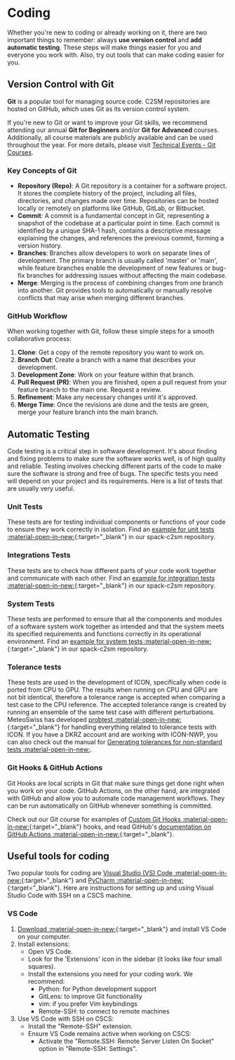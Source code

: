 # Coding

Whether you're new to coding or already working on it, there are two important things to remember: always **use version control** and **add automatic testing**. These steps will make things easier for you and everyone you work with. Also, try out tools that can make coding easier for you.

## Version Control with Git

**Git** is a popular tool for managing source code. C2SM repositories are hosted on GitHub, which uses Git as its version control system.

If you're new to Git or want to improve your Git skills, we recommend attending our annual **Git for Beginners** and/or **Git for Advanced** courses.
Additionally, all course materials are publicly available and can be used throughout the year.
For more details, please visit [Technical Events - Git Courses](../events/git_courses.md).

### Key Concepts of Git

- **Repository (Repo)**: A Git repository is a container for a software project. It stores the complete history of the project, including all files, directories, and changes made over time. Repositories can be hosted locally or remotely on platforms like GitHub, GitLab, or Bitbucket.
- **Commit**: A commit is a fundamental concept in Git, representing a snapshot of the codebase at a particular point in time. Each commit is identified by a unique SHA-1 hash, contains a descriptive message explaining the changes, and references the previous commit, forming a version history.
- **Branches**: Branches allow developers to work on separate lines of development. The primary branch is usually called 'master' or 'main', while feature branches enable the development of new features or bug-fix branches for addressing issues without affecting the main codebase.
- **Merge**: Merging is the process of combining changes from one branch into another. Git provides tools to automatically or manually resolve conflicts that may arise when merging different branches.

### GitHub Workflow

When working together with Git, follow these simple steps for a smooth collaborative process:

1. **Clone**: Get a copy of the remote repository you want to work on.
2. **Branch Out**: Create a branch with a name that describes your development.
3. **Development Zone**: Work on your feature within that branch.
4. **Pull Request (PR)**: When you are finished, open a pull request from your feature branch to the main one. Request a review.
5. **Refinement**: Make any necessary changes until it's approved.
6. **Merge Time**: Once the revisions are done and the tests are green, merge your feature branch into the main branch.

## Automatic Testing

Code testing is a critical step in software development. It's about finding and fixing problems to make sure the software works well, is of high quality and reliable.
Testing involves checking different parts of the code to make sure the software is strong and free of bugs.
The specific tests you need will depend on your project and its requirements. Here is a list of tests that are usually very useful.

### Unit Tests

These tests are for testing individual components or functions of your code to ensure they work correctly in isolation.
Find an [example for unit tests :material-open-in-new:](https://github.com/C2SM/spack-c2sm/blob/main/test/unit_test.py){:target="_blank"} in our spack-c2sm repository.

### Integrations Tests

These tests are to check how different parts of your code work together and communicate with each other.
Find an [example for integration tests :material-open-in-new:](https://github.com/C2SM/spack-c2sm/blob/main/test/integration_test.py){:target="_blank"} in our spack-c2sm repository.

### System Tests

These tests are performed to ensure that all the components and modules of a software system work together as intended and that the system meets its specified requirements and functions correctly in its operational environment.
Find an [example for system tests :material-open-in-new:](https://github.com/C2SM/spack-c2sm/blob/main/test/system_test.py){:target="_blank"} in our spack-c2sm repository.

### Tolerance tests

These tests are used in the development of ICON, specifically when code is ported from CPU to GPU. The results when running on CPU and GPU are not bit identical, therefore a tolerance range is accepted when comparing a test case to the CPU reference. The accepted tolerance range is created by running an ensemble of the same test case with different perturbations. MeteoSwiss has developed [probtest :material-open-in-new:](https://github.com/MeteoSwiss/probtest){:target="_blank"} for handling everything related to tolerance tests with ICON. If you have a DKRZ account and are working with ICON-NWP, you can also check out the manual for [Generating tolerances for non-standard tests :material-open-in-new:](https://gitlab.dkrz.de/icon/wiki/-/wikis/GPU-development/Validating-with-probtest-without-buildbot-references-(Generating-tolerances-for-non-standard-tests){:target="_blank"}).

### Git Hooks & GitHub Actions

Git Hooks are local scripts in Git that make sure things get done right when you work on your code. GitHub Actions, on the other hand, are integrated with GitHub and allow you to automate code management workflows. They can be run automatically on GitHub whenever something is committed.

Check out our Git course for examples of [Custom Git Hooks :material-open-in-new:](https://github.com/C2SM/git-course/blob/main/advanced/Exercise_7_git-hooks.md){:target="_blank"} hooks, and read GitHub's [documentation on GitHub Actions :material-open-in-new:](https://docs.github.com/en/actions){:target="_blank"}.

## Useful tools for coding

Two popular tools for coding are [Visual Studio (VS) Code :material-open-in-new:](https://code.visualstudio.com){:target="_blank"} and [PyCharm :material-open-in-new:](https://www.jetbrains.com/pycharm/){:target="_blank"}. Here are instructions for setting up and using Visual Studio Code with SSH on a CSCS machine.

### VS Code

1. [Download :material-open-in-new:](https://code.visualstudio.com/download){:target="_blank"} and install VS Code on your computer.
2. Install extensions:
    - Open VS Code.
    - Look for the 'Extensions' icon in the sidebar (it looks like four small squares).
    - Install the extensions you need for your coding work. We recommend:
        - Python: for Python development support
        - GitLens: to improve Git functionality
        - vim: if you prefer Vim keybindings
        - Remote-SSH: to connect to remote machines
3. Use VS Code with SSH on CSCS:
    - Install the "Remote-SSH" extension.
    - Ensure VS Code remains active when working on CSCS:
        - Activate the "Remote.SSH: Remote Server Listen On Socket" option in "Remote-SSH: Settings".
